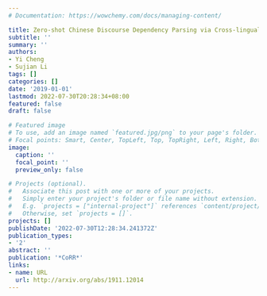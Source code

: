 ```yaml
---
# Documentation: https://wowchemy.com/docs/managing-content/

title: Zero-shot Chinese Discourse Dependency Parsing via Cross-lingual Mapping
subtitle: ''
summary: ''
authors:
- Yi Cheng
- Sujian Li
tags: []
categories: []
date: '2019-01-01'
lastmod: 2022-07-30T20:28:34+08:00
featured: false
draft: false

# Featured image
# To use, add an image named `featured.jpg/png` to your page's folder.
# Focal points: Smart, Center, TopLeft, Top, TopRight, Left, Right, BottomLeft, Bottom, BottomRight.
image:
  caption: ''
  focal_point: ''
  preview_only: false

# Projects (optional).
#   Associate this post with one or more of your projects.
#   Simply enter your project's folder or file name without extension.
#   E.g. `projects = ["internal-project"]` references `content/project/deep-learning/index.md`.
#   Otherwise, set `projects = []`.
projects: []
publishDate: '2022-07-30T12:28:34.241372Z'
publication_types:
- '2'
abstract: ''
publication: '*CoRR*'
links:
- name: URL
  url: http://arxiv.org/abs/1911.12014
---
```

